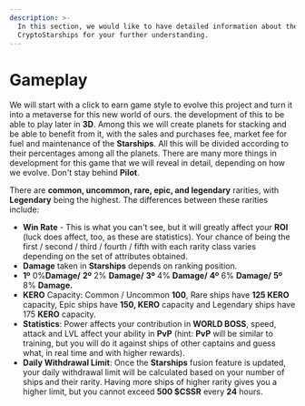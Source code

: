 ```yaml
---
description: >-
  In this section, we would like to have detailed information about the
  CryptoStarships for your further understanding.
---
```


# Gameplay

We will start with a click to earn game style to evolve this project and turn it into a metaverse for this new world of ours. the development of this to be able to play later in **3D**. Among this we will create planets for stacking and be able to benefit from it, with the sales and purchases fee, market fee for fuel and maintenance of the **Starships**. All this will be divided according to their percentages among all the planets. There are many more things in development for this game that we will reveal in detail, depending on how we evolve. Don't stay behind **Pilot**.

There are **common, uncommon, rare, epic, and legendary** rarities, with **Legendary** being the highest. The differences between these rarities include:

* **Win Rate** - This is what you can't see, but it will greatly affect your **ROI** (luck does affect, too, as these are statistics). Your chance of being the first / second / third / fourth / fifth with each rarity class varies depending on the set of attributes obtained.&#x20;
* **Damage** taken in **Starships** depends on ranking position.
* **1º** 0%**Damage/** **2º** 2% **Damage/**  **3º** 4% **Damage/**  **4º** 6% **Damage/** **5º** 8% **Damage.**
* **KERO** Capacity: Common / Uncommon **100**, Rare ships have **125 KERO** capacity, Epic ships have **150, KERO** capacity and Legendary ships have 175 **KERO** capacity.
* **Statistics**: Power affects your contribution in **WORLD BOSS**, speed, attack and LVL affect your ability in **PvP** (hint: **PvP** will be similar to training, but you will do it against ships of other captains and guess what, in real time and with higher rewards).
* **Daily Withdrawal Limit**: Once the **Starships** fusion feature is updated, your daily withdrawal limit will be calculated based on your number of ships and their rarity. Having more ships of higher rarity gives you a higher limit, but you cannot exceed  **500 $CSSR** every **24** hours.

##
